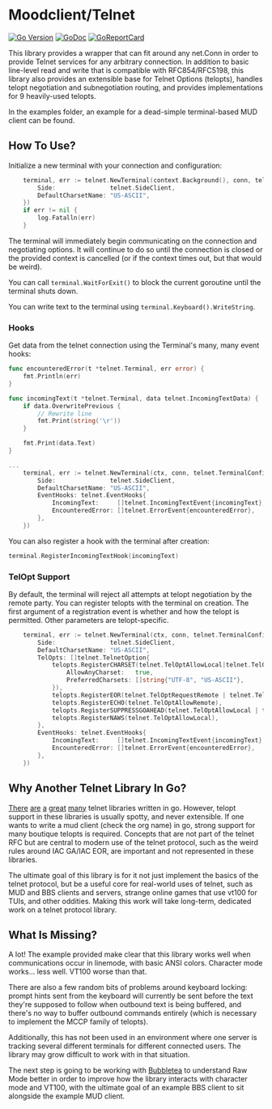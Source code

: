 # Moodclient/Telnet

[![Go Version](https://img.shields.io/github/go-mod/go-version/gomods/athens.svg)](https://github.com/moodclient/telnet) [![GoDoc](https://img.shields.io/badge/godoc-reference-blue.svg)](https://godoc.org/github.com/moodclient/telnet) [![GoReportCard](https://goreportcard.com/badge/github.com/nanomsg/mangos)](https://goreportcard.com/report/github.com/moodclient/telnet)

This library provides a wrapper that can fit around any net.Conn in order to provide Telnet services for any arbitrary connection.  In addition to basic line-level read and write that is compatible with RFC854/RFC5198, this library also provides an extensible base for Telnet Options (telopts), handles telopt negotiation and subnegotiation routing, and provides implementations for 9 heavily-used telopts.

In the examples folder, an example for a dead-simple terminal-based MUD client can be found.

## How To Use?

Initialize a new terminal with your connection and configuration:

```go
	terminal, err := telnet.NewTerminal(context.Background(), conn, telnet.TerminalConfig{
		Side:               telnet.SideClient,
		DefaultCharsetName: "US-ASCII",
	})
	if err != nil {
		log.Fatalln(err)
	}
```

The terminal will immediately begin communicating on the connection and negotiating options.  It will continue to do so until the connection is closed or the provided context is cancelled (or if the context times out, but that would be weird).

You can call `terminal.WaitForExit()` to block the current goroutine until the terminal shuts down.

You can write text to the terminal using `terminal.Keyboard().WriteString`.

### Hooks

Get data from the telnet connection using the Terminal's many, many event hooks:


```go
func encounteredError(t *telnet.Terminal, err error) {
	fmt.Println(err)
}

func incomingText(t *telnet.Terminal, data telnet.IncomingTextData) {
	if data.OverwritePrevious {
		// Rewrite line
		fmt.Print(string('\r'))
	}

	fmt.Print(data.Text)
}

...
	terminal, err := telnet.NewTerminal(ctx, conn, telnet.TerminalConfig{
		Side:               telnet.SideClient,
		DefaultCharsetName: "US-ASCII",
		EventHooks: telnet.EventHooks{
			IncomingText:     []telnet.IncomingTextEvent{incomingText},
			EncounteredError: []telnet.ErrorEvent{encounteredError},
		},
	})
```

You can also register a hook with the terminal after creation:

```go
terminal.RegisterIncomingTextHook(incomingText)
```

### TelOpt Support

By default, the terminal will reject all attempts at telopt negotiation by the remote party.  You can register telopts with the terminal on creation. The first argument of a registration event is whether and how the telopt is permitted.  Other parameters are telopt-specific.

```go
	terminal, err := telnet.NewTerminal(ctx, conn, telnet.TerminalConfig{
		Side:               telnet.SideClient,
		DefaultCharsetName: "US-ASCII",
		TelOpts: []telnet.TelnetOption{
			telopts.RegisterCHARSET(telnet.TelOptAllowLocal|telnet.TelOptAllowRemote, telopts.CHARSETConfig{
				AllowAnyCharset:   true,
				PreferredCharsets: []string{"UTF-8", "US-ASCII"},
			}),
			telopts.RegisterEOR(telnet.TelOptRequestRemote | telnet.TelOptAllowLocal),
			telopts.RegisterECHO(telnet.TelOptAllowRemote),
			telopts.RegisterSUPPRESSGOAHEAD(telnet.TelOptAllowLocal | telnet.TelOptAllowRemote),
			telopts.RegisterNAWS(telnet.TelOptAllowLocal),
		},
		EventHooks: telnet.EventHooks{
			IncomingText:     []telnet.IncomingTextEvent{incomingText},
			EncounteredError: []telnet.ErrorEvent{encounteredError},
		},
	})
```


## Why Another Telnet Library In Go?

[There](https://github.com/gbazil/telnet) [are](https://github.com/reiver/go-telnet) [a](https://github.com/aprice/telnet) [great](https://github.com/plyul/telnet) [many](https://github.com/Tanjmaxalb/telnet-client) telnet libraries written in go.  However, telopt support in these libraries is usually spotty, and never extensible.  If one wants to write a mud client (check the org name) in go, strong support for many boutique telopts is required.  Concepts that are not part of the telnet RFC but are central to modern use of the telnet protocol, such as the weird rules around IAC GA/IAC EOR, are important and not represented in these libraries.

The ultimate goal of this library is for it not just implement the basics of the telnet protocol, but be a useful core for real-world uses of telnet, such as MUD and BBS clients and servers, strange online games that use vt100 for TUIs, and other oddities. Making this work will take long-term, dedicated work on a telnet protocol library.

## What Is Missing?

A lot!  The example provided make clear that this library works well when communications occur in linemode, with basic ANSI colors. Character mode works... less well.  VT100 worse than that.

There are also a few random bits of problems around keyboard locking: prompt hints sent from the keyboard will currently be sent before the text they're supposed to follow when outbound text is being buffered, and there's no way to buffer outbound commands entirely (which is necessary to implement the MCCP family of telopts).

Additionally, this has not been used in an environment where one server is tracking several different terminals for different connected users. The library may grow difficult to work with in that situation.

The next step is going to be working with [Bubbletea](https://github.com/charmbracelet/bubbletea) to understand Raw Mode better in order to improve how the library interacts with character mode and VT100, with the ultimate goal of an example BBS client to sit alongside the example MUD client.
